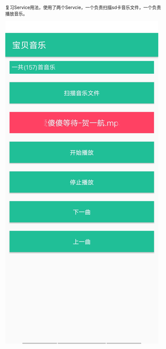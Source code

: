 复习Service用法，使用了两个Servcie，一个负责扫描sd卡音乐文件，一个负责播放音乐。

![截图](https://github.com/tomyZhou/simple_service_music_player/blob/master/Screenshot_20190426_090454.jpg)